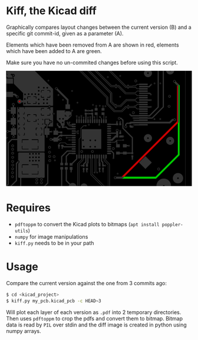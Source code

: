 # Kiff, the Kicad diff
Graphically compares layout changes between the current version (B) and a
specific git commit-id, given as a parameter (A).

Elements which have been removed from A are shown
in red, elements which have been added to A are green.

Make sure you have no un-commited changes before using this script.

![diff example](example.png)

# Requires
  * `pdftoppm` to convert the Kicad plots to bitmaps (`apt install poppler-utils`)
  * `numpy` for image manipulations
  * `kiff.py` needs to be in your path

# Usage
Compare the current version against the one from 3 commits ago:

```bash
$ cd <kicad_project>
$ kiff.py my_pcb.kicad_pcb -c HEAD~3
```

Will plot each layer of each version as `.pdf` into 2 temporary directories.
Then uses `pdftoppm` to crop the pdfs and convert them to bitmap. Bitmap data is read by `PIL` over stdin and the diff image is created in python using numpy arrays.
